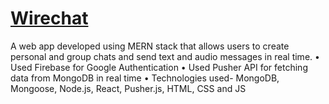 # <a href ="https://wirechat.netlify.app/"> Wirechat </a>

A web app developed using MERN stack that allows users to create personal and group chats and send text and audio
messages in real time.
• Used Firebase for Google Authentication
• Used Pusher API for fetching data from MongoDB in real time
• Technologies used- MongoDB, Mongoose, Node.js, React, Pusher.js, HTML, CSS and JS
